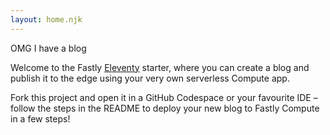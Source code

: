 ```yaml
---
layout: home.njk
---
```


OMG I have a blog

Welcome to the Fastly [Eleventy](https://www.11ty.dev/) starter, where you can create a blog and publish it to the edge using your very own serverless Compute app.

Fork this project and open it in a GitHub Codespace or your favourite IDE – follow the steps in the README to deploy your new blog to Fastly Compute in a few steps!
